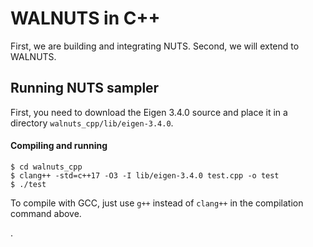 # WALNUTS in C++

First, we are building and integrating NUTS.  Second, we will extend to WALNUTS.

## Running NUTS sampler

First, you need to download the Eigen 3.4.0 source and place it in a directory `walnuts_cpp/lib/eigen-3.4.0`.

#### Compiling and running

```
$ cd walnuts_cpp
$ clang++ -std=c++17 -O3 -I lib/eigen-3.4.0 test.cpp -o test
$ ./test
```

To compile with GCC, just use `g++` instead of `clang++` in the compilation command above.

.
